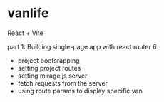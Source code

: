 # vanlife

React + Vite

part 1: Building single-page app with react router 6

- project bootsrapping
- setting project routes
- setting mirage js server
- fetch requests from the server
- using route params to display specific van
